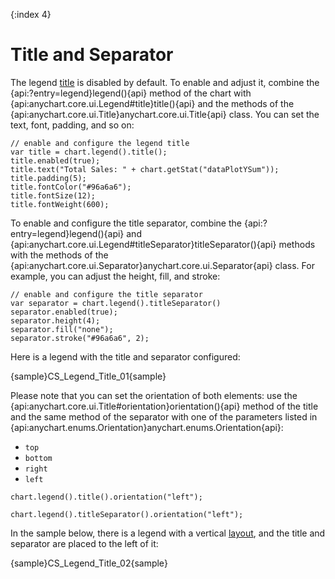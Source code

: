 {:index 4}
# Title and Separator

The legend [title](../Title) is disabled by default. To enable and adjust it, combine the {api:?entry=legend}legend(){api} method of the chart with {api:anychart.core.ui.Legend#title}title(){api} and the methods of the {api:anychart.core.ui.Title}anychart.core.ui.Title{api} class. You can set the text, font, padding, and so on:

```
// enable and configure the legend title
var title = chart.legend().title();
title.enabled(true);
title.text("Total Sales: " + chart.getStat("dataPlotYSum"));
title.padding(5);
title.fontColor("#96a6a6");
title.fontSize(12);
title.fontWeight(600);
```

To enable and configure the title separator, combine the {api:?entry=legend}legend(){api} and {api:anychart.core.ui.Legend#titleSeparator}titleSeparator(){api} methods with the methods of the {api:anychart.core.ui.Separator}anychart.core.ui.Separator{api} class. For example, you can adjust the height, fill, and stroke:

```
// enable and configure the title separator
var separator = chart.legend().titleSeparator()
separator.enabled(true);
separator.height(4);
separator.fill("none");
separator.stroke("#96a6a6", 2);
```

Here is a legend with the title and separator configured:

{sample}CS\_Legend\_Title\_01{sample}

Please note that you can set the orientation of both elements: use the {api:anychart.core.ui.Title#orientation}orientation(){api} method of the title and the same method of the separator with one of the parameters listed in {api:anychart.enums.Orientation}anychart.enums.Orientation{api}:

* `top`
* `bottom`
* `right`
* `left`


```
chart.legend().title().orientation("left");
```

```
chart.legend().titleSeparator().orientation("left");
```

In the sample below, there is a legend with a vertical [layout](Basic_Settings#layout), and the title and separator are placed to the left of it:

{sample}CS\_Legend\_Title\_02{sample}